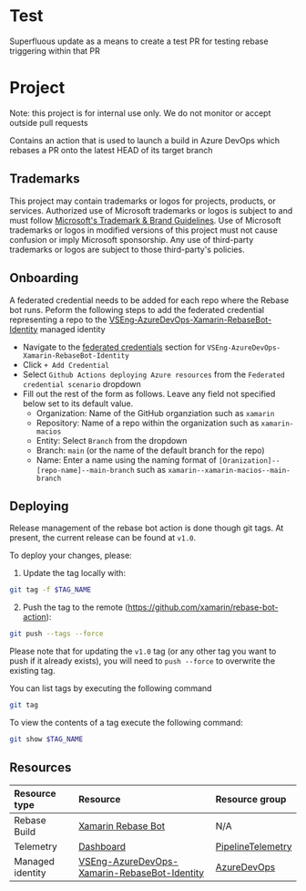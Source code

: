 # Test

Superfluous update as a means to create a test PR for testing rebase triggering within that PR

# Project

Note: this project is for internal use only. We do not monitor or accept outside pull requests

Contains an action that is used to launch a build in Azure DevOps which rebases a PR onto the latest HEAD of its target branch

## Trademarks

This project may contain trademarks or logos for projects, products, or services. Authorized use of Microsoft
trademarks or logos is subject to and must follow
[Microsoft's Trademark & Brand Guidelines](https://www.microsoft.com/en-us/legal/intellectualproperty/trademarks/usage/general).
Use of Microsoft trademarks or logos in modified versions of this project must not cause confusion or imply Microsoft sponsorship.
Any use of third-party trademarks or logos are subject to those third-party's policies.

## Onboarding

A federated credential needs to be added for each repo where the Rebase bot runs.  Peform the following steps to add the federated credential representing a repo to the [VSEng-AzureDevOps-Xamarin-RebaseBot-Identity](https://ms.portal.azure.com/#@microsoft.onmicrosoft.com/resource/subscriptions/7b4817ae-218f-464a-bab1-a9df2d99e1e5/resourceGroups/AzureDevOps/providers/Microsoft.ManagedIdentity/userAssignedIdentities/VSEng-AzureDevOps-Xamarin-RebaseBot-Identity/overview) managed identity
- Navigate to the [federated credentials](https://ms.portal.azure.com/#@microsoft.onmicrosoft.com/resource/subscriptions/7b4817ae-218f-464a-bab1-a9df2d99e1e5/resourceGroups/AzureDevOps/providers/Microsoft.ManagedIdentity/userAssignedIdentities/VSEng-AzureDevOps-Xamarin-RebaseBot-Identity/federatedcredentials) section for `VSEng-AzureDevOps-Xamarin-RebaseBot-Identity`
- Click `+ Add Credential`
- Select `Github Actions deploying Azure resources` from the `Federated credential scenario` dropdown
- Fill out the rest of the form as follows. Leave any field not specified below set to its default value.
  - Organization: Name of the GitHub organziation such as `xamarin`
  - Repository: Name of a repo within the organization such as `xamarin-macios`
  - Entity: Select `Branch` from the dropdown
  - Branch: `main` (or the name of the default branch for the repo)
  - Name: Enter a name using the naming format of `[Oranization]--[repo-name]--main-branch` such as `xamarin--xamarin-macios--main-branch`

## Deploying

Release management of the rebase bot action is done though git tags. At present, the current release can be found at `v1.0`.

To deploy your changes, please:

1. Update the tag locally with:
```bash
git tag -f $TAG_NAME
```

2. Push the tag to the remote (https://github.com/xamarin/rebase-bot-action):
```bash
git push --tags --force
```

Please note that for updating the `v1.0` tag (or any other tag you want to push if it already exists), you will need to `push --force` to overwrite the existing tag.

You can list tags by executing the following command

```bash
git tag
```

To view the contents of a tag execute the following command:

```bash
git show $TAG_NAME
```

## Resources

|Resource type|Resource|Resource group|
|:---|:---|:--|
|Rebase Build|[Xamarin Rebase Bot](https://devdiv.visualstudio.com/DevDiv/_build?definitionId=13926)|N/A|
|Telemetry|[Dashboard](https://ms.portal.azure.com/#@microsoft.onmicrosoft.com/dashboard/arm/subscriptions/7b4817ae-218f-464a-bab1-a9df2d99e1e5/resourcegroups/dashboards/providers/microsoft.portal/dashboards/6d818688-e99e-4055-8e54-b1f4d94be218)|[PipelineTelemetry](https://ms.portal.azure.com/#@microsoft.onmicrosoft.com/resource/subscriptions/26b9b438-7fe8-482f-b732-ea99c70f2abb/resourceGroups/pipelinetelemetry/overview)|
|Managed identity|[VSEng-AzureDevOps-Xamarin-RebaseBot-Identity](https://ms.portal.azure.com/#@microsoft.onmicrosoft.com/resource/subscriptions/7b4817ae-218f-464a-bab1-a9df2d99e1e5/resourceGroups/AzureDevOps/providers/Microsoft.ManagedIdentity/userAssignedIdentities/VSEng-AzureDevOps-Xamarin-RebaseBot-Identity/overview)|[AzureDevOps](https://ms.portal.azure.com/#@microsoft.onmicrosoft.com/resource/subscriptions/7b4817ae-218f-464a-bab1-a9df2d99e1e5/resourceGroups/AzureDevOps/overview)|
